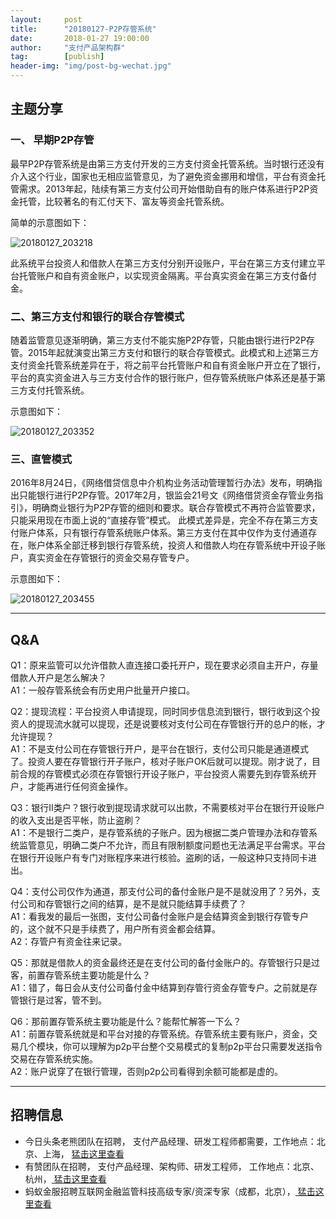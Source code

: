 ```yaml
---                                                                         
layout:     post                                            
title:      "20180127-P2P存管系统"                                                                           
date:       2018-01-27 19:00:00                                                                           
author:     "支付产品架构群"                                      
tag:		[publish]                                
header-img: "img/post-bg-wechat.jpg"                                     
---   
```

## 主题分享

### 一、 早期P2P存管

最早P2P存管系统是由第三方支付开发的三方支付资金托管系统。当时银行还没有介入这个行业，国家也无相应监管意见，为了避免资金挪用和增信，平台有资金托管需求。2013年起，陆续有第三方支付公司开始借助自有的账户体系进行P2P资金托管，比较著名的有汇付天下、富友等资金托管系统。

简单的示意图如下：

![20180127_203218](http://static.cocolian.org/img/20180127_203218.png)

此系统平台投资人和借款人在第三方支付分别开设账户，平台在第三方支付建立平台托管账户和自有资金账户，以实现资金隔离。平台真实资金在第三方支付备付金。

###  二、第三方支付和银行的联合存管模式

随着监管意见逐渐明确，第三方支付不能实施P2P存管，只能由银行进行P2P存管。2015年起就演变出第三方支付和银行的联合存管模式。此模式和上述第三方支付资金托管系统差异在于，将之前平台托管账户和自有资金账户开立在了银行，平台的真实资金进入与三方支付合作的银行账户，但存管系统账户体系还是基于第三方支付托管系统。

示意图如下：

![20180127_203352](http://static.cocolian.org/img/20180127_203352.png)

### 三、直管模式

2016年8月24日，《网络借贷信息中介机构业务活动管理暂行办法》发布，明确指出只能银行进行P2P存管。2017年2月，银监会21号文《网络借贷资金存管业务指引》，明确商业银行为P2P存管的细则和要求。联合存管模式不再符合监管要求，只能采用现在市面上说的“直接存管”模式。
此模式差异是，完全不存在第三方支付账户体系，只有银行存管系统账户体系。第三方支付在其中仅作为支付通道存在，账户体系全部迁移到银行存管系统，投资人和借款人均在存管系统中开设子账户，真实资金在存管银行的资金交易存管专户。

示意图如下：

![20180127_203455](http://static.cocolian.org/img/20180127_203455.png)

--- 

## Q&A

Q1：原来监管可以允许借款人直连接口委托开户，现在要求必须自主开户，存量借款人开户是怎么解决？  
A1：一般存管系统会有历史用户批量开户接口。  


Q2：提现流程：平台投资人申请提现，同时同步信息流到银行，银行收到这个投资人的提现流水就可以提现，还是说要核对支付公司在存管银行开的总户的帐，才允许提现？  
A1：不是支付公司在存管银行开户，是平台在银行，支付公司只能是通道模式了。投资人要在存管银行开子账户，核对子账户OK后就可以提现。刚才说了，目前合规的存管模式必须在存管银行开设子账户，平台投资人需要先到存管系统开户，才能再进行任何资金操作。  

Q3：银行II类户？银行收到提现请求就可以出款，不需要核对平台在银行开设账户的收入支出是否平帐，防止盗刷？  
A1：不是银行二类户，是存管系统的子账户。因为根据二类户管理办法和存管系统监管意见，明确二类户不允许，而且有限制额度问题也无法满足平台需求。平台在银行开设账户有专门对账程序来进行核验。盗刷的话，一般这种只支持同卡进出。  


Q4：支付公司仅作为通道，那支付公司的备付金账户是不是就没用了？另外，支付公司和存管银行之间的结算，是不是就只能结算手续费了？  
A1：看我发的最后一张图，支付公司备付金账户是会结算资金到银行存管专户的，这个就不只是手续费了，用户所有资金都会结算。  
A2：存管户有资金往来记录。  

Q5：那就是借款人的资金最终还是在支付公司的备付金账户的。存管银行只是过客，前置存管系统主要功能是什么？  
A1：错了，每日会从支付公司备付金中结算到存管行资金存管专户。之前就是存管银行是过客，管不到。  

Q6：那前置存管系统主要功能是什么？能帮忙解答一下么？  
A1：前置存管系统就是和平台对接的存管系统。存管系统主要有账户，资金，交易几个模块，你可以理解为p2p平台整个交易模式的复制p2p平台只需要发送指令交易在存管系统实施。  
A2：账户说穿了在银行管理，否则p2p公司看得到余额可能都是虚的。  

---

## 招聘信息

- 今日头条老熊团队在招聘， 支付产品经理、研发工程师都需要，工作地点：北京、上海， [猛击这里查看 ](http://doc.cocolian.org/job/2018/01/16/toutiao/)  
- 有赞团队在招聘， 支付产品经理、架构师、研发工程师， 工作地点：北京、杭州，[ 猛击这里查看](http://doc.cocolian.org/job/2018/01/17/youzan/)   
- 蚂蚁金服招聘互联网金融监管科技高级专家/资深专家（成都，北京），[ 猛击这里查看](http://doc.cocolian.org/job/2018/01/17/alipay/)   
